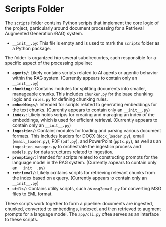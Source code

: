 # Scripts Folder

The `scripts` folder contains Python scripts that implement the core logic of the project, particularly around document processing for a Retrieval Augmented Generation (RAG) system.

- `__init__.py`: This file is empty and is used to mark the `scripts` folder as a Python package.

The folder is organized into several subdirectories, each responsible for a specific aspect of the processing pipeline:

- **`agents/`**: Likely contains scripts related to AI agents or agentic behavior within the RAG system. (Currently appears to contain only an `__init__.py`)
- **`chunking/`**: Contains modules for splitting documents into smaller, manageable chunks. This includes `chunker.py` for the base chunking logic and `rules.py` for defining chunking rules.
- **`embeddings/`**: Intended for scripts related to generating embeddings for the text chunks. (Currently appears to contain only an `__init__.py`)
- **`index/`**: Likely holds scripts for creating and managing an index of the embeddings, which is used for efficient retrieval. (Currently appears to contain only an `__init__.py`)
- **`ingestion/`**: Contains modules for loading and parsing various document formats. This includes loaders for DOCX (`docx_loader.py`), email (`email_loader.py`), PDF (`pdf.py`), and PowerPoint (`pptx.py`), as well as an `ingestion_manager.py` to orchestrate the ingestion process and `models.py` for data structures related to ingestion.
- **`prompting/`**: Intended for scripts related to constructing prompts for the language model in the RAG system. (Currently appears to contain only an `__init__.py`)
- **`retrieval/`**: Likely contains scripts for retrieving relevant chunks from the index based on a query. (Currently appears to contain only an `__init__.py`)
- **`utils/`**: Contains utility scripts, such as `msg2email.py` for converting MSG files to EML format.

These scripts work together to form a pipeline: documents are ingested, chunked, converted to embeddings, indexed, and then retrieved to augment prompts for a language model. The `app/cli.py` often serves as an interface to these scripts.
